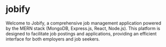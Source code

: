 # jobify
Welcome to Jobify, a comprehensive job management application powered by the MERN stack (MongoDB, Express.js, React, Node.js). This platform is designed to facilitate job postings and applications, providing an efficient interface for both employers and job seekers.
